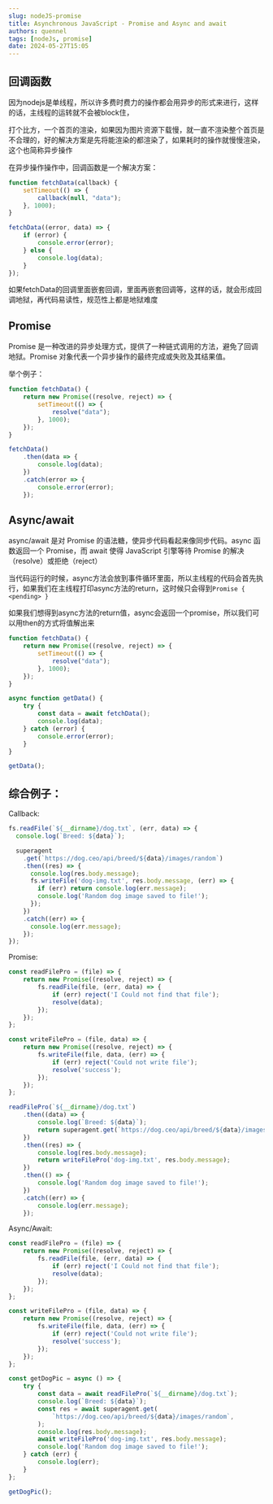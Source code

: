 ```yaml
---
slug: nodeJS-promise
title: Asynchronous JavaScript - Promise and Async and await
authors: quennel
tags: [nodeJs, promise]
date: 2024-05-27T15:05
---
```



## 回调函数

因为nodejs是单线程，所以许多费时费力的操作都会用异步的形式来进行，这样的话，主线程的运转就不会被block住，

打个比方，一个首页的渲染，如果因为图片资源下载慢，就一直不渲染整个首页是不合理的，好的解决方案是先将能渲染的都渲染了，如果耗时的操作就慢慢渲染，这个也简称异步操作

在异步操作操作中，回调函数是一个解决方案：

```js
function fetchData(callback) {
    setTimeout(() => {
        callback(null, "data");
    }, 1000);
}

fetchData((error, data) => {
    if (error) {
        console.error(error);
    } else {
        console.log(data);
    }
});

```

如果fetchData的回调里面嵌套回调，里面再嵌套回调等，这样的话，就会形成回调地狱，再代码易读性，规范性上都是地狱难度


## Promise
Promise 是一种改进的异步处理方式，提供了一种链式调用的方法，避免了回调地狱。Promise 对象代表一个异步操作的最终完成或失败及其结果值。

举个例子：
```js
function fetchData() {
    return new Promise((resolve, reject) => {
        setTimeout(() => {
            resolve("data");
        }, 1000);
    });
}

fetchData()
    .then(data => {
        console.log(data);
    })
    .catch(error => {
        console.error(error);
    });

```

## Async/await
async/await 是对 Promise 的语法糖，使异步代码看起来像同步代码。async 函数返回一个 Promise，而 await 使得 JavaScript 引擎等待 Promise 的解决（resolve）或拒绝（reject）

当代码运行的时候，async方法会放到事件循环里面，所以主线程的代码会首先执行，如果我们在主线程打印async方法的return，这时候只会得到`Promise { <pending> }`

如果我们想得到async方法的return值，async会返回一个promise，所以我们可以用then的方式将值解出来
```js
function fetchData() {
    return new Promise((resolve, reject) => {
        setTimeout(() => {
            resolve("data");
        }, 1000);
    });
}

async function getData() {
    try {
        const data = await fetchData();
        console.log(data);
    } catch (error) {
        console.error(error);
    }
}

getData();
```

## 综合例子：

Callback:
```js
fs.readFile(`${__dirname}/dog.txt`, (err, data) => {
  console.log(`Breed: ${data}`);

  superagent
    .get(`https://dog.ceo/api/breed/${data}/images/random`)
    .then((res) => {
      console.log(res.body.message);
      fs.writeFile('dog-img.txt', res.body.message, (err) => {
        if (err) return console.log(err.message);
        console.log('Random dog image saved to file!');
      });
    })
    .catch((err) => {
      console.log(err.message);
    });
});
```

Promise:
```js
const readFilePro = (file) => {
    return new Promise((resolve, reject) => {
        fs.readFile(file, (err, data) => {
            if (err) reject('I Could not find that file');
            resolve(data);
        });
    });
};

const writeFilePro = (file, data) => {
    return new Promise((resolve, reject) => {
        fs.writeFile(file, data, (err) => {
            if (err) reject('Could not write file');
            resolve('success');
        });
    });
};

readFilePro(`${__dirname}/dog.txt`)
    .then((data) => {
        console.log(`Breed: ${data}`);
        return superagent.get(`https://dog.ceo/api/breed/${data}/images/random`);
    })
    .then((res) => {
        console.log(res.body.message);
        return writeFilePro('dog-img.txt', res.body.message);
    })
    .then(() => {
        console.log('Random dog image saved to file!');
    })
    .catch((err) => {
        console.log(err.message);
    });
```

Async/Await:
```js
const readFilePro = (file) => {
    return new Promise((resolve, reject) => {
        fs.readFile(file, (err, data) => {
            if (err) reject('I Could not find that file');
            resolve(data);
        });
    });
};

const writeFilePro = (file, data) => {
    return new Promise((resolve, reject) => {
        fs.writeFile(file, data, (err) => {
            if (err) reject('Could not write file');
            resolve('success');
        });
    });
};

const getDogPic = async () => {
    try {
        const data = await readFilePro(`${__dirname}/dog.txt`);
        console.log(`Breed: ${data}`);
        const res = await superagent.get(
            `https://dog.ceo/api/breed/${data}/images/random`,
        );
        console.log(res.body.message);
        await writeFilePro('dog-img.txt', res.body.message);
        console.log('Random dog image saved to file!');
    } catch (err) {
        console.log(err);
    }
};

getDogPic();
```